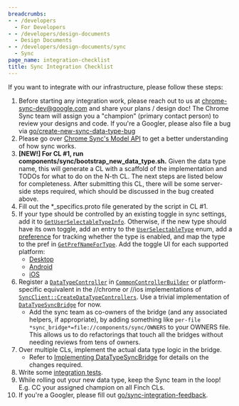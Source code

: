 ```yaml
---
breadcrumbs:
- - /developers
  - For Developers
- - /developers/design-documents
  - Design Documents
- - /developers/design-documents/sync
  - Sync
page_name: integration-checklist
title: Sync Integration Checklist
---
```


If you want to integrate with our infrastructure, please follow these steps:

1.  Before starting any integration work, please reach out to us at
    chrome-sync-dev@google.com and share your plans / design doc! The Chrome
    Sync team will assign you a "champion" (primary contact person) to review
    your designs and code. If you're a Googler, please also file a bug via
    [go/create-new-sync-data-type-bug][create-new-sync-data-type-bug]
1.  Please go over [Chrome Sync's Model API](../model-api) to get a better
    understanding of how sync works.
1.  <b>[NEW!] For CL #1, run components/sync/bootstrap_new_data_type.sh.</b>
    Given the data type name, this will generate a CL with a scaffold of the
    implementation and TODOs for what to do on the N-th CL. The next steps are
    listed below for completeness. After submitting this CL, there will be some
    server-side steps required, which should be discussed in the bug created
    above.
1.  Fill out the *_specifics.proto file generated by the script in CL #1.
1.  If your type should be controlled by an existing toggle in sync settings,
    add it to [`GetUserSelectableTypeInfo`][GetUserSelectableTypeInfo].
    Otherwise, if the new type should have its own toggle, add an entry to the
    [`UserSelectableType`][UserSelectableType] enum, add a
    [preference][pref_names] for tracking whether the type is enabled, and map
    the type to the pref in [`GetPrefNameForType`][GetPrefName]. Add the toggle
    UI for each supported platform:
    *   [Desktop][toggles_desktop]
    *   [Android][toggles_android]
    *   [iOS][toggles_ios]
1.  Register a [`DataTypeController`][DataTypeController] in
    [`CommonControllerBuilder`][CommonControllerBuilder] or platform-specific
    equivalent in the //chrome or //ios implementations of
    [`SyncClient::CreateDataTypeControllers`][CreateDataTypeControllers]. Use a
    trivial implementation of [`DataTypeSyncBridge`][Bridge] for now.
    *   Add the sync team as co-owners of the bridge (and any associated
        helpers, if appropriate), by adding something like `per-file
        *sync_bridge*=file://components/sync/OWNERS` to your OWNERS file. This
        allows us to do refactorings that touch all the bridges without needing
        reviews from tens of owners.
1.  Over multiple CLs, implement the actual data type logic in the bridge.
    *   Refer to
        [Implementing DataTypeSyncBridge](../model-api/#implementing-datatypesyncbridge)
        for details on the changes required.
1.  Write some [integration tests](../model-api/#automated-testing).
1.  While rolling out your new data type, keep the Sync team in the loop! E.g.
    CC your assigned champion on all Finch CLs.
1.  If you're a Googler, please fill out
    [go/sync-integration-feedback][sync-integration-feedback].

[create-new-sync-data-type-bug]: http://go/create-new-sync-data-type-bug
[protocol]: https://cs.chromium.org/chromium/src/components/sync/protocol/
[DataType]: https://cs.chromium.org/chromium/src/components/sync/base/data_type.h
[info_map]: https://cs.chromium.org/search/?q="kDataTypeInfoMap%5B%5D"+file:data_type.cc
[conversions]: https://cs.chromium.org/chromium/src/components/sync/protocol/proto_value_conversions.h
[EntitySpecifics]: https://source.chromium.org/chromium/chromium/src/+/main:components/sync/protocol/entity_specifics.proto
[DataTypeController]: https://cs.chromium.org/chromium/src/components/sync/service/data_type_controller.h
[CommonControllerBuilder ]: https://source.chromium.org/chromium/chromium/src/+/main:components/browser_sync/common_controller_builder.h
[CreateDataTypeControllers]: https://cs.chromium.org/search/?q="SyncClient::CreateDataTypeControllers"
[SyncServiceFactory]: https://cs.chromium.org/search/?q=:SyncServiceFactory%5C(%5C)
[Bridge]: https://source.chromium.org/search?q=DataTypeSyncBridge
[NigoriSpecifics]: https://cs.chromium.org/chromium/src/components/sync/protocol/nigori_specifics.proto
[UserSelectableType]: https://cs.chromium.org/chromium/src/components/sync/base/user_selectable_type.h?type=cs&q="enum+class+UserSelectableType"
[pref_names]: https://cs.chromium.org/chromium/src/components/sync/base/pref_names.h
[GetPrefName]: https://cs.chromium.org/search/?q=GetPrefNameForType+file:sync_prefs.cc
[toggles_desktop]: https://source.chromium.org/chromium/chromium/src/+/main:chrome/browser/resources/settings/people_page/sync_controls.html
[toggles_android]: https://source.chromium.org/chromium/chromium/src/+/main:chrome/android/java/src/org/chromium/chrome/browser/sync/settings/ManageSyncSettings.java
[toggles_ios]: https://source.chromium.org/chromium/chromium/src/+/main:ios/chrome/browser/ui/settings/google_services/manage_sync_settings_mediator.mm
[GetUserSelectableTypeInfo]: https://cs.chromium.org/chromium/src/components/sync/base/user_selectable_type.cc?type=cs&q="UserSelectableTypeInfo+GetUserSelectableTypeInfo"+f:components/sync/base/user_selectable_type.cc
[enums]: https://source.chromium.org/chromium/chromium/src/+/main:tools/metrics/histograms/metadata/sync/enums.xml
[histograms]: https://source.chromium.org/chromium/chromium/src/+/main:tools/metrics/histograms/metadata/sync/histograms.xml
[DataTypeHistogram]: https://cs.chromium.org/chromium/src/components/sync/base/data_type_histogram.h
[sync-integration-feedback]: http://go/sync-integration-feedback
[data-type-static-asserts]: https://source.chromium.org/search?q=f:%2Fsync%2F%20static_assert.*DataType%20-f:(%5Eout)&ss=chromium%2Fchromium%2Fsrc
